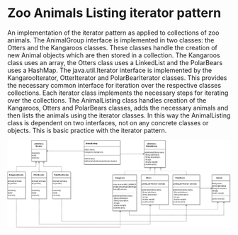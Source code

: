 Zoo Animals Listing iterator pattern
====================================

An implementation of the iterator pattern as applied to collections of zoo animals.  The AnimalGroup interface is implemented in two classes: the Otters and the Kangaroos classes.  These classes handle the creation of new Animal objects which are then stored in a collection.  The Kangaroos class uses an array, the Otters class uses a LinkedList and the PolarBears uses a HashMap.  The java.util.Iterator interface is implemented by the KangarooIterator, OtterIterator and PolarBearIterator classes.  This provides the necessary common interface for iteration over the respective classes collections.  Each iterator class implements the necessary steps for iterating over the collections.  The AnimalListing class handles creation of the Kangaroos, Otters and PolarBears classes, adds the necessary animals and then lists the animals using the iterator classes.  In this way the AnimalListing class is dependent on two interfaces, not on any concrete classes or objects.  This is basic practice with the iterator pattern.

![UML diagram of project](https://github.com/cugamer/dp_iterator_zoo_animals/blob/master/dp_iterator_zoo_animals/dp_iterator_zoo_animals.png)
